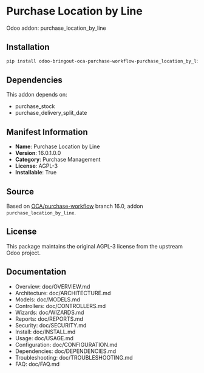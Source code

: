 # Purchase Location by Line

Odoo addon: purchase_location_by_line

## Installation

```bash
pip install odoo-bringout-oca-purchase-workflow-purchase_location_by_line
```

## Dependencies

This addon depends on:
- purchase_stock
- purchase_delivery_split_date

## Manifest Information

- **Name**: Purchase Location by Line
- **Version**: 16.0.1.0.0
- **Category**: Purchase Management
- **License**: AGPL-3
- **Installable**: True

## Source

Based on [OCA/purchase-workflow](https://github.com/OCA/purchase-workflow) branch 16.0, addon `purchase_location_by_line`.

## License

This package maintains the original AGPL-3 license from the upstream Odoo project.

## Documentation

- Overview: doc/OVERVIEW.md
- Architecture: doc/ARCHITECTURE.md
- Models: doc/MODELS.md
- Controllers: doc/CONTROLLERS.md
- Wizards: doc/WIZARDS.md
- Reports: doc/REPORTS.md
- Security: doc/SECURITY.md
- Install: doc/INSTALL.md
- Usage: doc/USAGE.md
- Configuration: doc/CONFIGURATION.md
- Dependencies: doc/DEPENDENCIES.md
- Troubleshooting: doc/TROUBLESHOOTING.md
- FAQ: doc/FAQ.md
